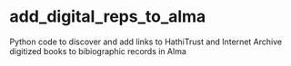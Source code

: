 # add_digital_reps_to_alma
Python code to discover and add links to HathiTrust and Internet Archive digitized books to bibiographic records in Alma
